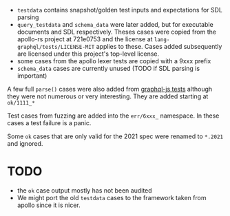 - `testdata` contains snapshot/golden test inputs and expectations for SDL parsing
- `query_testdata` and `schema_data` were later added, but for
  executable documents and SDL respectively. Theses cases were copied from the
  apollo-rs project at 721e0753 and the license at `lang-graphql/tests/LICENSE-MIT` 
  applies to these. Cases added subsequently are licensed under this project's
  top-level license.
- some cases from the apollo lexer tests are copied with a 9xxx prefix
- `schema_data` cases are currently unused (TODO if SDL parsing is important)

A few full `parse()` cases were also added from 
[graphql-js tests](https://github.com/graphql/graphql-js/blob/main/src/language/__tests__/parser-test.ts)
although they were not numerous or very interesting. They are added starting at `ok/1111_*`

Test cases from fuzzing are added into the `err/6xxx_` namespace. In these
cases a test failure is a panic.

Some `ok` cases that are only valid for the 2021 spec were renamed to `*.2021` and ignored.

# TODO

- the `ok` case output mostly has not been audited
- We might port the old `testdata` cases to the framework taken from apollo since it is nicer.
